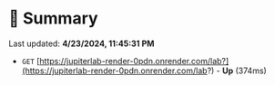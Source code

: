 # 📖 Summary
Last updated: **4/23/2024, 11:45:31 PM**

- `GET` [https://jupiterlab-render-0pdn.onrender.com/lab?](https://jupiterlab-render-0pdn.onrender.com/lab?) - **Up** (374ms)
